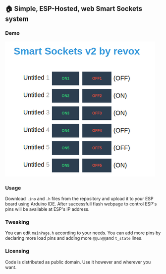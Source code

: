 ## :house: Simple, ESP-Hosted, web Smart Sockets system

### Demo
![](screenshot.png)

### Usage
Download `.ino` and `.h` files from the repository and upload it to your ESP board using Arduino IDE.
After successfull flash webpage to control ESP's pins will be available at ESP's IP address.

### Tweaking
You can edit `mainPage.h` according to your needs. You can add more pins by declaring more load pins and adding more `@@Ln@@`and `t_state` lines.

### Licensing
Code is distributed as public domain. Use it however and wherever you want.
